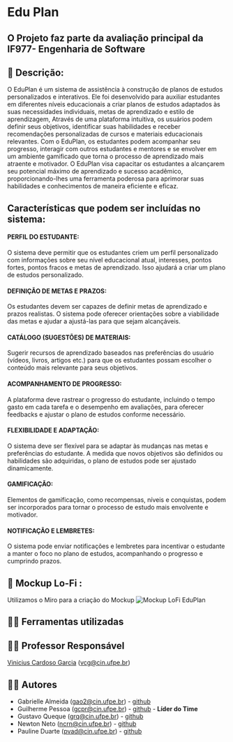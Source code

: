 # Edu Plan

## O Projeto faz parte da avaliação principal da **IF977- Engenharia de Software**

## 📑 Descrição:
O EduPlan é um sistema de assistência à construção de planos de estudos personalizados e interativos. Ele foi desenvolvido para auxiliar estudantes em diferentes níveis educacionais a criar planos de estudos adaptados às suas necessidades individuais, metas de aprendizado e estilo de aprendizagem, Através de uma plataforma intuitiva, os usuários podem definir seus objetivos, identificar suas habilidades e receber recomendações personalizadas de cursos e materiais educacionais relevantes. Com o EduPlan, os estudantes podem acompanhar seu progresso, interagir com outros estudantes e mentores e se envolver em um ambiente gamificado que torna o processo de aprendizado mais atraente e motivador. O EduPlan visa capacitar os estudantes a alcançarem seu potencial máximo de aprendizado e sucesso acadêmico, proporcionando-lhes uma ferramenta poderosa para aprimorar suas habilidades e conhecimentos de maneira eficiente e eficaz.

## Características que podem ser incluídas no sistema:
#### PERFIL DO ESTUDANTE: 
O sistema deve permitir que os estudantes criem um perfil personalizado com informações sobre seu nível educacional atual, interesses, pontos fortes, pontos fracos e metas de aprendizado. Isso ajudará a criar um plano de estudos personalizado.
#### DEFINIÇÃO DE METAS E PRAZOS: 
Os estudantes devem ser capazes de definir metas de aprendizado e prazos realistas. O sistema pode oferecer orientações sobre a viabilidade das metas e ajudar a ajustá-las para que sejam alcançáveis.
#### CATÁLOGO (SUGESTÕES) DE MATERIAIS: 
Sugerir recursos de aprendizado baseados nas preferências do usuário (vídeos, livros, artigos etc.) para que os estudantes possam escolher o conteúdo mais relevante para seus objetivos.
#### ACOMPANHAMENTO DE PROGRESSO: 
A plataforma deve rastrear o progresso do estudante, incluindo o tempo gasto em cada tarefa e o desempenho em avaliações, para oferecer feedbacks e ajustar o plano de estudos conforme necessário.
#### FLEXIBILIDADE E ADAPTAÇÃO: 
O sistema deve ser flexível para se adaptar às mudanças nas metas e preferências do estudante. A medida que novos objetivos são definidos ou habilidades são adquiridas, o plano de estudos pode ser ajustado dinamicamente.
#### GAMIFICAÇÃO: 
Elementos de gamificação, como recompensas, níveis e conquistas, podem ser incorporados para tornar o processo de estudo mais envolvente e motivador.
#### NOTIFICAÇÃO E LEMBRETES: 
O sistema pode enviar notificações e lembretes para incentivar o estudante a manter o foco no plano de estudos, acompanhando o progresso e cumprindo prazos.



## &#x1F4C3; Mockup Lo-Fi :
Utilizamos o Miro para a criação do Mockup
![Mockup LoFi EduPlan](https://github.com/GabrielleAlmeida12/Engenharia-de-software/assets/93964438/81b00db8-b9aa-4980-953b-6fd9a9fd488c)


## 👨‍💻 Ferramentas utilizadas 


## 👨‍🏫 Professor Responsável
  [Vinicius Cardoso Garcia](https://viniciusgarcia.me/) (vcg@cin.ufpe.br)


## 👨‍🎓 Autores 
- Gabrielle Almeida (gao2@cin.ufpe.br) - [github](https://github.com/GabrielleAlmeida12)
- Guilherme Pessoa  (gcpr@cin.ufpe.br) - [github](https://github.com/GuiCPessoa) - **Líder do Time** 
- Gustavo Queque (grq@cin.ufpe.br) -  [github](https://github.com/gqueque)
- Newton Neto (ncrn@cin.ufpe.br) -   [github](https://github.com/ncdrneto)
- Pauline Duarte (pvad@cin.ufpe.br) - [github](https://github.com/PaulineDuarte)
